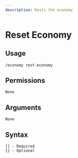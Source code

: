 ```yaml
---
description: Rests the economy
---
```


# Reset Economy

## Usage

```
/economy rest-economy
```

## **Permissions**

```
None
```

## **Arguments**

```
None
```

## Syntax

```
[] - Required
{} - Optional
```
